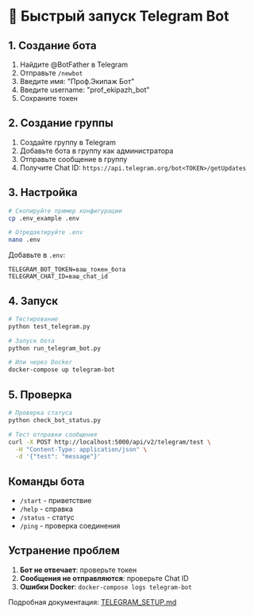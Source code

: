 # 🚀 Быстрый запуск Telegram Bot

## 1. Создание бота

1. Найдите @BotFather в Telegram
2. Отправьте `/newbot`
3. Введите имя: "Проф.Экипаж Бот"
4. Введите username: "prof_ekipazh_bot"
5. Сохраните токен

## 2. Создание группы

1. Создайте группу в Telegram
2. Добавьте бота в группу как администратора
3. Отправьте сообщение в группу
4. Получите Chat ID: `https://api.telegram.org/bot<TOKEN>/getUpdates`

## 3. Настройка

```bash
# Скопируйте пример конфигурации
cp .env_example .env

# Отредактируйте .env
nano .env
```

Добавьте в `.env`:
```env
TELEGRAM_BOT_TOKEN=ваш_токен_бота
TELEGRAM_CHAT_ID=ваш_chat_id
```

## 4. Запуск

```bash
# Тестирование
python test_telegram.py

# Запуск бота
python run_telegram_bot.py

# Или через Docker
docker-compose up telegram-bot
```

## 5. Проверка

```bash
# Проверка статуса
python check_bot_status.py

# Тест отправки сообщения
curl -X POST http://localhost:5000/api/v2/telegram/test \
  -H "Content-Type: application/json" \
  -d '{"test": "message"}'
```

## Команды бота

- `/start` - приветствие
- `/help` - справка
- `/status` - статус
- `/ping` - проверка соединения

## Устранение проблем

1. **Бот не отвечает**: проверьте токен
2. **Сообщения не отправляются**: проверьте Chat ID
3. **Ошибки Docker**: `docker-compose logs telegram-bot`

Подробная документация: [TELEGRAM_SETUP.md](TELEGRAM_SETUP.md) 